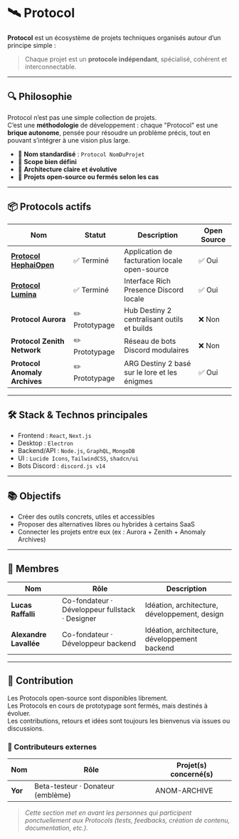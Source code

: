 # 🛰️ Protocol

**Protocol** est un écosystème de projets techniques organisés autour d’un principe simple :  
> Chaque projet est un **protocole indépendant**, spécialisé, cohérent et interconnectable.

---

## 🔍 Philosophie

Protocol n’est pas une simple collection de projets.  
C’est une **méthodologie** de développement : chaque "Protocol" est une **brique autonome**, pensée pour résoudre un problème précis, tout en pouvant s’intégrer à une vision plus large.

- 🔹 **Nom standardisé** : `Protocol NomDuProjet`
- 🔹 **Scope bien défini**
- 🔹 **Architecture claire et évolutive**
- 🔹 **Projets open-source ou fermés selon les cas**

---

## 📦 Protocols actifs

| Nom | Statut | Description | Open Source |
|-----|--------|-------------|-------------|
| [**Protocol HephaiOpen**](https://github.com/LucasRaffalli/HephaiOpen) | ✅ Terminé | Application de facturation locale open-source | ✅ Oui |
| [**Protocol Lumina**](https://github.com/LucasRaffalli/Lumina) | ✅ Terminé | Interface Rich Presence Discord locale | ✅ Oui |
| **Protocol Aurora** | ✏️ Prototypage | Hub Destiny 2 centralisant outils et builds | ❌ Non |
| **Protocol Zenith Network** | ✏️ Prototypage | Réseau de bots Discord modulaires | ❌ Non |
| **Protocol Anomaly Archives** | ✏️ Prototypage | ARG Destiny 2 basé sur le lore et les énigmes | ✅ Oui |

---

## 🛠️ Stack & Technos principales

- Frontend : `React`, `Next.js`
- Desktop : `Electron`
- Backend/API : `Node.js`, `GraphQL`, `MongoDB`
- UI : `Lucide Icons`, `TailwindCSS`, `shadcn/ui`
- Bots Discord : `discord.js v14`

---

## 📚 Objectifs

- Créer des outils concrets, utiles et accessibles
- Proposer des alternatives libres ou hybrides à certains SaaS
- Connecter les projets entre eux (ex : Aurora + Zenith + Anomaly Archives)

---

## 👥 Membres

| Nom | Rôle | Description |
|-----|------|-------------|
| **Lucas Raffalli** | Co-fondateur · Développeur fullstack · Designer | Idéation, architecture, développement, design |
| **Alexandre Lavallée** | Co-fondateur · Développeur backend | Idéation, architecture, développement backend |

---

## 🤝 Contribution

Les Protocols open-source sont disponibles librement.  
Les Protocols en cours de prototypage sont fermés, mais destinés à évoluer.  
Les contributions, retours et idées sont toujours les bienvenus via issues ou discussions.

### 🙌 Contributeurs externes

| Nom | Rôle | Projet(s) concerné(s) |
|-----|------|------------------------|
| **Yor** | Beta-testeur · Donateur (emblème)  | ANOM-ARCHIVE|

> *Cette section met en avant les personnes qui participent ponctuellement aux Protocols (tests, feedbacks, création de contenu, documentation, etc.).*

